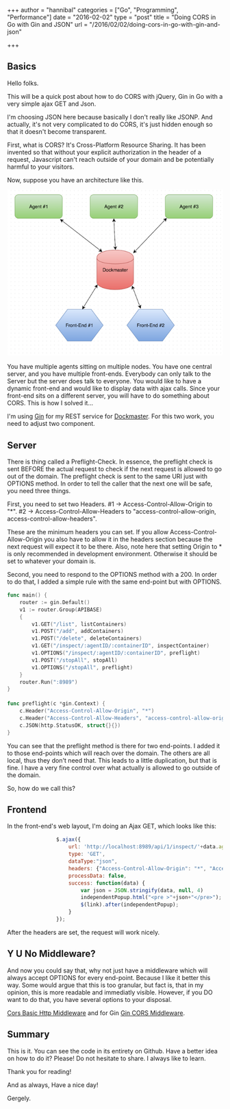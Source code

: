 +++
author = "hannibal"
categories = ["Go", "Programming", "Performance"]
date = "2016-02-02"
type = "post"
title = "Doing CORS in Go with Gin and JSON"
url = "/2016/02/02/doing-cors-in-go-with-gin-and-json"

+++

Basics
------

Hello folks.

This will be a quick post about how to do CORS with jQuery, Gin in Go with a very simple ajax GET and Json. 

I'm choosing JSON here because basically I don't really like JSONP. And actually, it's not very complicated to do CORS, it's just hidden enough so that it doesn't become transparent.

First, what is CORS? It's Cross-Platform Resource Sharing. It has been invented so that without your explicit authorization in the header of a request, Javascript can't reach outside of your domain and be potentially harmful to your visitors.

Now, suppose you have an architecture like this.

![Architecture](/img/architecture.png)

You have multiple agents sitting on multiple nodes. You have one central server, and you have multiple front-ends. Everybody can only talk to the Server but the server does talk to everyone. You would like to have a dynamic front-end and would like to display data with ajax calls. Since your front-end sits on a different server, you will have to do something about CORS. This is how I solved it...

I'm using [Gin](https://github.com/gin-gonic/gin) for my REST service for [Dockmaster](https://github.com/Skarlso/dockmaster2). For this two work, you need to adjust two component.

Server
------

There is thing called a Preflight-Check. In essence, the preflight check is sent BEFORE the actual request to check if the next request is allowed to go out of the domain. The preflight check is sent to the same URI just with OPTIONS method. In order to tell the caller that the next one will be safe, you need three things.

First, you need to set two Headers. 
#1 -> Access-Control-Allow-Origin to "*".
#2 -> Access-Control-Allow-Headers to "access-control-allow-origin, access-control-allow-headers".

These are the minimum headers you can set. If you allow Access-Control-Allow-Origin you also have to allow it in the headers section because the next request will expect it to be there. Also, note here that setting Origin to * is only recommended in development environment. Otherwise it should be set to whatever your domain is.

Second, you need to respond to the OPTIONS method with a 200. In order to do that, I added a simple rule with the same end-point but with OPTIONS.

~~~go
func main() {
    router := gin.Default()
    v1 := router.Group(APIBASE)
    {
        v1.GET("/list", listContainers)
        v1.POST("/add", addContainers)
        v1.POST("/delete", deleteContainers)
        v1.GET("/inspect/:agentID/:containerID", inspectContainer)
        v1.OPTIONS("/inspect/:agentID/:containerID", preflight)
        v1.POST("/stopAll", stopAll)
        v1.OPTIONS("/stopAll", preflight)
    }
    router.Run(":8989")
}

func preflight(c *gin.Context) {
    c.Header("Access-Control-Allow-Origin", "*")
    c.Header("Access-Control-Allow-Headers", "access-control-allow-origin, access-control-allow-headers")
    c.JSON(http.StatusOK, struct{}{})
}
~~~

You can see that the preflight method is there for two end-points. I added it to those end-points which will reach over the domain. The others are all local, thus they don't need that. This leads to a little duplication, but that is fine. I have a very fine control over what actually is allowed to go outside of the domain. 

So, how do we call this? 


Frontend
--------

In the front-end's web layout, I'm doing an Ajax GET, which looks like this:

~~~javascript
                $.ajax({
                    url: 'http://localhost:8989/api/1/inspect/'+data.agentid+'/'+data.id,
                    type: 'GET',
                    dataType:"json",
                    headers: {"Access-Control-Allow-Origin": "*", "Access-Control-Allow-Headers": "access-control-allow-origin, access-control-allow-headers"},
                    processData: false,
                    success: function(data) {
                        var json = JSON.stringify(data, null, 4)
                        independentPopup.html("<pre >"+json+"</pre>");
                        $(link).after(independentPopup);
                    }
                });
~~~

After the headers are set, the request will work nicely.

Y U No Middleware?
------------------

And now you could say that, why not just have a middleware which will always accept OPTIONS for every end-point. Because I like it better this way. Some would argue that this is too granular, but fact is, that in my opinion, this is more readable and immediatly visible. However, if you DO want to do that, you have several options to your disposal. 

[Cors Basic Http Middleware](https://github.com/itsjamie/gin-cors) and for Gin [Gin CORS Middleware](https://github.com/itsjamie/gin-cors). 


Summary
-------

This is it. You can see the code in its entirety on Github. Have a better idea on how to do it? Please! Do not hesitate to share. I always like to learn.

Thank you for reading!

And as always, 
Have a nice day!

Gergely. 
